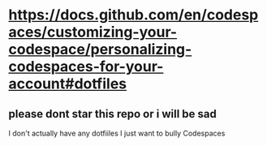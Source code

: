 # https://docs.github.com/en/codespaces/customizing-your-codespace/personalizing-codespaces-for-your-account#dotfiles

## please dont star this repo or i will be sad
I don't actually have any dotfiiles I just want to bully Codespaces
